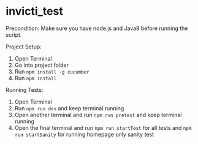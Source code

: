 # invicti_test

Precondition:
Make sure you have node.js and Java8 before running the script.

Project Setup:
1. Open Terminal
2. Go into project folder
3. Run `npm install -g cucumber`
4. Run `npm install`

Running Tests:
1. Open Terminal
2. Run `npm run dev` and keep terminal running
3. Open another terminal and run `npm run pretest` and keep terminal running
4. Open the final terminal and run `npm run startTest` for all tests and `npm run startSanity` for running homepage only sanity test

